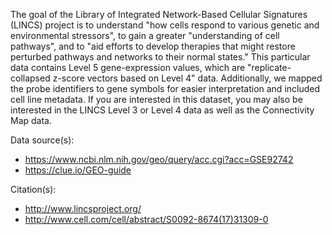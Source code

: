 The goal of the Library of Integrated Network-Based Cellular Signatures (LINCS) project is to understand "how cells respond to various genetic and environmental stressors", to gain a greater "understanding of cell pathways", and to "aid efforts to develop therapies that might restore perturbed pathways and networks to their normal states." This particular data contains Level 5 gene-expression values, which are "replicate-collapsed z-score vectors based on Level 4" data. Additionally, we mapped the probe identifiers to gene symbols for easier interpretation and included cell line metadata. If you are interested in this dataset, you may also be interested in the LINCS Level 3 or Level 4 data as well as the Connectivity Map data.

Data source(s):

* https://www.ncbi.nlm.nih.gov/geo/query/acc.cgi?acc=GSE92742
* https://clue.io/GEO-guide

Citation(s):

* http://www.lincsproject.org/
* http://www.cell.com/cell/abstract/S0092-8674(17)31309-0

